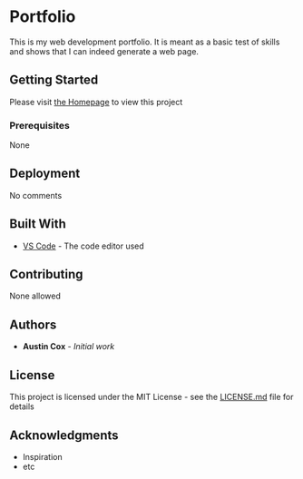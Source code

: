 # Portfolio
This is my web development portfolio. It is meant as a basic test of skills and shows that I can indeed generate a web page.

## Getting Started

Please visit [the Homepage](https://austin-e-cox.github.io/Portfolio/) to view this project

### Prerequisites

None

## Deployment

No comments

## Built With

* [VS Code](https://code.visualstudio.com/) - The code editor used

## Contributing

None allowed

## Authors

* **Austin Cox** - *Initial work*

## License

This project is licensed under the MIT License - see the [LICENSE.md](LICENSE.md) file for details

## Acknowledgments

* Inspiration
* etc
